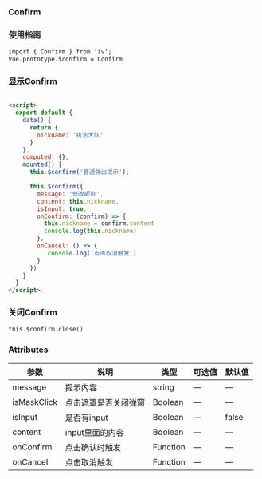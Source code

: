 ### Confirm

### 使用指南
```html
import { Confirm } from 'iv';
Vue.prototype.$confirm = Confirm

```
### 显示Confirm

```html

<script>
  export default {
    data() {
      return {
        nickname: '执法大队'
      }
    },
    computed: {},
    mounted() {
      this.$confirm('普通弹出提示');

      this.$confirm({
        message: '修改昵称',
        content: this.nickname,
        isInput: true,
        onConfirm: (confirm) => {
          this.nickname = confirm.content
          console.log(this.nickname)
        },
        onCancel: () => {
           console.log('点击取消触发')
        }
      })
    }
  }
</script>
```

### 关闭Confirm
```html
this.$confirm.close()

```
### Attributes

| 参数      | 说明    | 类型      | 可选值       | 默认值   |
|---------- |-------- |---------- |-------------  |-------- |
| message  | 提示内容    | string   | — | — |
| isMaskClick  | 点击遮罩是否关闭弹窗    | Boolean   | — | — |
| isInput  |   是否有input  | Boolean   | — | false |
| content  | input里面的内容    | Boolean   | — | — |
| onConfirm  | 点击确认时触发    | Function   | — | — |
| onCancel  | 点击取消触发    | Function   | — | — |

